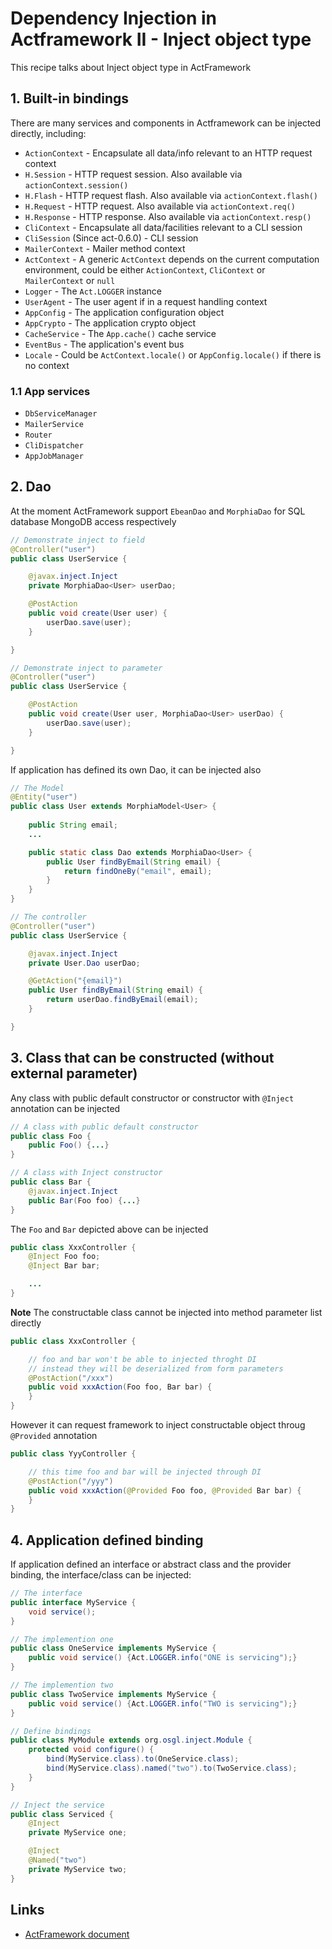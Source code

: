 # Dependency Injection in Actframework  II - Inject object type

This recipe talks about Inject object type in ActFramework

## 1. Built-in bindings

There are many services and components in Actframework can be injected directly, including:

* `ActionContext` - Encapsulate all data/info relevant to an HTTP request context
* `H.Session` - HTTP request session. Also available via `actionContext.session()`
* `H.Flash` - HTTP request flash. Also available via `actionContext.flash()`
* `H.Request` - HTTP request. Also available via `actionContext.req()`
* `H.Response` - HTTP response. Also available via `actionContext.resp()`
* `CliContext` - Encapsulate all data/facilities relevant to a CLI session
* `CliSession` (Since act-0.6.0) - CLI session
* `MailerContext` - Mailer method context
* `ActContext` - A generic `ActContext` depends on the current computation environment, could be either `ActionContext`, `CliContext` or `MailerContext` or `null`
* `Logger` - The `Act.LOGGER` instance
* `UserAgent` - The user agent if in a request handling context
* `AppConfig` - The application configuration object
* `AppCrypto` - The application crypto object
* `CacheService` - The `App.cache()` cache service
* `EventBus` - The application's event bus
* `Locale` - Could be `ActContext.locale()` or `AppConfig.locale()` if there is no context

### 1.1 App services

* `DbServiceManager`
* `MailerService`
* `Router`
* `CliDispatcher`
* `AppJobManager`

## 2. Dao

At the moment ActFramework support `EbeanDao` and `MorphiaDao` for SQL database MongoDB access respectively

```java
// Demonstrate inject to field
@Controller("user")
public class UserService {

    @javax.inject.Inject
    private MorphiaDao<User> userDao;

    @PostAction
    public void create(User user) {
        userDao.save(user);
    }

}
```

```java
// Demonstrate inject to parameter
@Controller("user")
public class UserService {

    @PostAction
    public void create(User user, MorphiaDao<User> userDao) {
        userDao.save(user);
    }

}
```

If application has defined its own Dao, it can be injected also

```java
// The Model
@Entity("user")
public class User extends MorphiaModel<User> {
    
    public String email;
    ...

    public static class Dao extends MorphiaDao<User> {
        public User findByEmail(String email) {
            return findOneBy("email", email);
        }
    }
}
```

```java
// The controller
@Controller("user")
public class UserService {

    @javax.inject.Inject
    private User.Dao userDao;

    @GetAction("{email}")
    public User findByEmail(String email) {
        return userDao.findByEmail(email);
    }

}
```



## 3. Class that can be constructed (without external parameter)

Any class with public default constructor or constructor with `@Inject` annotation can be injected

```java
// A class with public default constructor
public class Foo {
    public Foo() {...}
}
```

```java
// A class with Inject constructor
public class Bar {
    @javax.inject.Inject
    public Bar(Foo foo) {...}
}
```

The `Foo` and `Bar` depicted above can be injected

```java
public class XxxController {
    @Inject Foo foo;
    @Inject Bar bar;

    ...
}
```

**Note** The constructable class cannot be injected into method parameter list directly

```java
public class XxxController {

    // foo and bar won't be able to injected throght DI
    // instead they will be deserialized from form parameters
    @PostAction("/xxx")
    public void xxxAction(Foo foo, Bar bar) {
    }
}
```

However it can request framework to inject constructable object throug `@Provided` annotation

```java
public class YyyController {

    // this time foo and bar will be injected through DI
    @PostAction("/yyy")
    public void xxxAction(@Provided Foo foo, @Provided Bar bar) {
    }
}
```

## 4. Application defined binding

If application defined an interface or abstract class and the provider binding, the interface/class can be injected:

```java
// The interface
public interface MyService {
    void service();
}
```

```java
// The implemention one
public class OneService implements MyService {
    public void service() {Act.LOGGER.info("ONE is servicing");}
}
```

```java
// The implemention two
public class TwoService implements MyService {
    public void service() {Act.LOGGER.info("TWO is servicing");}
}
```

```java
// Define bindings
public class MyModule extends org.osgl.inject.Module {
    protected void configure() {
        bind(MyService.class).to(OneService.class);
        bind(MyService.class).named("two").to(TwoService.class);
    }
}
```

```java
// Inject the service
public class Serviced {
    @Inject
    private MyService one;

    @Inject
    @Named("two")
    private MyService two;
}
```

## Links

* [ActFramework document](/doc/index.md)
